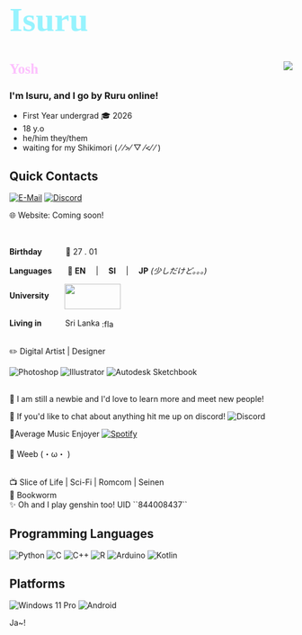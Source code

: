 <!-- Intro-->
### <b><div style="color:#96f3fe;font-family:'Bahnschrift';font-size:60px;align:centre">Isuru</div></b>

#
<img align="right" src="https://github-readme-stats.vercel.app/api?username=Isuru2701&count_private=false&text_color=ffffff&bg_color=DEG,02a4b5,b202b5&custom_title=Fr?&include_all_commits_disable=true&title_color=ffffff">


<b><div style="color:#fdc0fe;font-family:'Bahnschrift';font-size:25px">Yosh👋</div></b>


### I'm Isuru, and I go by **Ruru** online!

- First Year undergrad 🎓 2026
- 18 y.o 
- he/him they/them
- waiting for my Shikimori ( ⁄ ⁄>⁄ ▽ ⁄<⁄ ⁄ )

## Quick Contacts
[![E-Mail](https://img.shields.io/badge/Isuru-EA4335?style=flat-square&logo=gmail&logoColor=white&labelColor=EA4335)](mailto:isuruyahampath1@gmail.com)
[![Discord](https://img.shields.io/badge/Server-6832e3?style=flat-square&logo=discord&logoColor=white&labelColor=6832e3)](https://discord.gg/UBGgbrw)


🌐 Website: Coming soon!


<br>

**Birthday**　　　🎂 27 . 01

**Languages**　　💬 **EN** 　|　 **SI**　 |　 **JP** *(少しだけど。。。)*

**University**　　[<img align="center" src="https://www.nibm.lk/wp-content/themes/nibm-theme-child/images/main-logo.svg" width="100" height="45">](https://www.nibm.lk/)

**Living in**　　　Sri Lanka [<img align="center" src="https://www.worldatlas.com/img/flag/lk-flag.jpg" width="25" height="16" alt=":flag_lk:">](https://goo.gl/maps/L619iNA4ZNupucj27)


<br>
✏️  Digital Artist | Designer

![Photoshop](https://img.shields.io/badge/-Ps-101112?style=flat-square&logo=adobe&logoColor=3a88e0)
![Illustrator](https://img.shields.io/badge/-Ai-101112?style=flat-square&logo=adobe&logoColor=e0823f)
![Autodesk Sketchbook](https://img.shields.io/badge/-Autodesk%20Sketchbook-3b3a39?style=flat-square&logo=autodesk&logoColor=ed6445)


<br>
📰  I am still a newbie and I'd love to learn more and meet new people! 

<!--Interests-->

<br>

🦜  If you'd like to chat about anything hit me up on discord!
![Discord](https://img.shields.io/badge/Ruru%233991-6832e3?style=flat-square&logo=discord&logoColor=white&labelColor=6832e3)
<br>

🎵Average Music Enjoyer  [![Spotify](https://img.shields.io/badge/Spotify-1DB954?style=flat&logo=spotify&logoColor=white&labelColor=1DB954)](https://open.spotify.com/user/20yg8tckyrqdgvbq3ozfd6q13?si=3f2aced22f494f5d)  
<br>
🍙  Weeb (・ω・ )

<br>
📺  Slice of Life |  Sci-Fi |  Romcom | Seinen

<br>
📙  Bookworm

<br>
✨  Oh and I play genshin too! UID ``844008437``


<!--programming languages-->

## Programming Languages
![Python](https://img.shields.io/badge/-Python-02a4b5?style=flat-square&logo=python&logoColor=fff)
![C](https://img.shields.io/badge/-C-fdc0fd?style=flat-square&logo=C&logoColor=fff)
![C++](https://img.shields.io/badge/-C%2b%2b-e843e3?style=flat-square&logo=C%2b%2b&logoColor=fff)
![R](https://img.shields.io/badge/-R-8c9aff?style=flat-square&logo=R&logoColor=fff)
![Arduino](https://img.shields.io/badge/-Arduino-3776ab?style=flat-square&logo=arduino&logoColor=fff)
![Kotlin](https://img.shields.io/badge/-Kotlin-c68cff?style=flat-square&logo=kotlin&logoColor=fff)


## Platforms
![Windows 11 Pro](https://img.shields.io/badge/Windows%2011%20Pro-00adef?style=flat&logo=windows&logoColor=ffffff)
![Android](https://img.shields.io/badge/Android-a4c639?style=flat&logo=android&logoColor=ffffff)

Ja~!



<!-->
